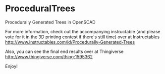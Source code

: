 # ProceduralTrees
Procedurally Generated Trees in OpenSCAD

For more information, check out the accompanying instructable (and please vote for it in the 3D printing contest if there's still time) over at Instructables http://www.instructables.com/id/Procedurally-Generated-Trees

Also, you can see the final end results over at Thingiverse http://www.thingiverse.com/thing:1595362

Enjoy!
